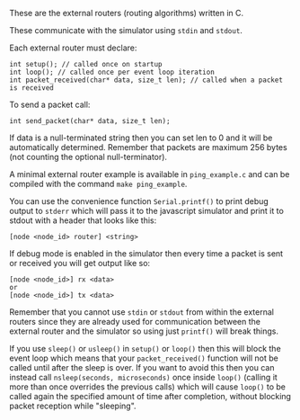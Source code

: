
These are the external routers (routing algorithms) written in C.

These communicate with the simulator using `stdin` and `stdout`.

Each external router must declare:

```
int setup(); // called once on startup
int loop(); // called once per event loop iteration
int packet_received(char* data, size_t len); // called when a packet is received
```

To send a packet call:

```
int send_packet(char* data, size_t len);
```

If data is a null-terminated string then you can set len to 0 and it will be automatically determined. Remember that packets are maximum 256 bytes (not counting the optional null-terminator).

A minimal external router example is available in `ping_example.c` and can be compiled with the command `make ping_example`.

You can use the convenience function `Serial.printf()` to print debug output to `stderr` which will pass it to the javascript simulator and print it to stdout with a header that looks like this:

```
[node <node_id> router] <string>
```

If debug mode is enabled in the simulator then every time a packet is sent or received you will get output like so:

```
[node <node_id>] rx <data>
or
[node <node_id>] tx <data>
```

Remember that you cannot use `stdin` or `stdout` from within the external routers since they are already used for communication between the external router and the simulator so using just `printf()` will break things.

If you use `sleep()` or `usleep()` in `setup()` or `loop()` then this will block the event loop which means that your `packet_received()` function will not be called until after the sleep is over. If you want to avoid this then you can instead call `nsleep(seconds, microseconds)` once inside `loop()` (calling it more than once overrides the previous calls) which will cause `loop()` to be called again the specified amount of time after completion, without blocking packet reception while "sleeping".

